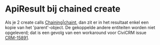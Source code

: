 ApiResult bij chained create
============================

Als je 2 create calls [Chaining|chaint](Chaining|chaint.md), dan zit er in het
resultaat enkel een kopie van het 'parent'-object. De gekoppelde andere
entiteiten worden niet opgeleverd; dat is een gevolg van een workaround
voor CiviCRM issue
[CRM-15891](https://issues.civicrm.org/jira/browse/CRM-15891).
